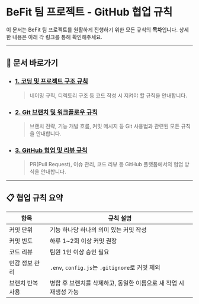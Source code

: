 # BeFit 팀 프로젝트 - GitHub 협업 규칙

이 문서는 BeFit 팀 프로젝트를 원활하게 진행하기 위한 모든 규칙의 **목차**입니다. 상세한 내용은 아래 각 링크를 통해 확인해주세요.

---

## 📖 문서 바로가기

*   ### [1. 코딩 및 프로젝트 구조 규칙](./Coding_Convention.md)
    > 네이밍 규칙, 디렉토리 구조 등 코드 작성 시 지켜야 할 규칙을 안내합니다.

*   ### [2. Git 브랜치 및 워크플로우 규칙](./Git_Workflow.md)
    > 브랜치 전략, 기능 개발 흐름, 커밋 메시지 등 Git 사용법과 관련된 모든 규칙을 안내합니다.

*   ### [3. GitHub 협업 및 리뷰 규칙](./GitHub_Collaboration.md)
    > PR(Pull Request), 이슈 관리, 코드 리뷰 등 GitHub 플랫폼에서의 협업 방식을 안내합니다.

---

## 📋 협업 규칙 요약

| 항목        | 규칙 설명                                    |
|-----------|------------------------------------------|
| 커밋 단위     | 기능 하나당 하나의 의미 있는 커밋 작성                   |
| 커밋 빈도     | 하루 1~2회 이상 커밋 권장                         |
| 코드 리뷰     | 팀원 1인 이상 승인 필요                           |
| 민감 정보 관리  | `.env`, `config.js`는 `.gitignore`로 커밋 제외 |
| 브랜치 반복 사용 | 병합 후 브랜치를 삭제하고, 동일한 이름으로 새 작업 시 재생성 가능   |